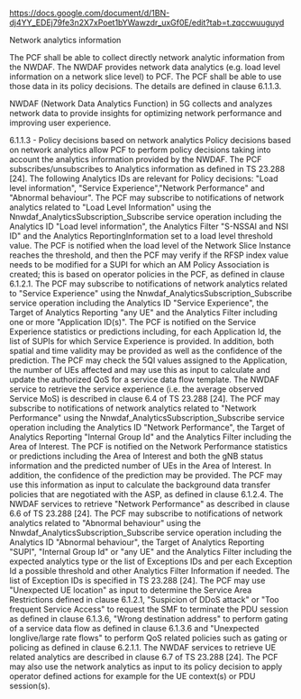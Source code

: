 https://docs.google.com/document/d/1BN-dj4YY_EDEj79fe3n2X7xPoet1bYWawzdr_uxGf0E/edit?tab=t.zqccwuuguyd

Network analytics information

The PCF shall be able to collect directly network analytic information from the NWDAF. 
The NWDAF provides network data analytics (e.g. load level information on a network slice level) to PCF. 
The PCF shall be able to use those data in its policy decisions. 
The details are defined in clause 6.1.1.3. 


NWDAF (Network Data Analytics Function) in 5G collects and analyzes network data to provide insights for optimizing network performance and improving user experience.

6.1.1.3 - Policy decisions based on network analytics
Policy decisions based on network analytics allow PCF to perform policy decisions taking into account the analytics information provided by the NWDAF. 
The PCF subscribes/unsubscribes to Analytics information as defined in TS 23.288 [24].
The following Analytics IDs are relevant for Policy decisions: "Load level information", "Service Experience","Network Performance" and "Abnormal behaviour". 
The PCF may subscribe to notifications of network analytics related to "Load Level Information" using the Nnwdaf_AnalyticsSubscription_Subscribe service operation including the Analytics ID "Load level information", the Analytics Filter "S-NSSAI and NSI ID" and the Analytics ReportingInformation set to a load level threshold value. 
The PCF is notified when the load level of the Network Slice Instance reaches the threshold, and then the PCF may verify if the RFSP index value needs to be modified for a SUPI for which an AM Policy Association is created; this is based on operator policies in the PCF, as defined in clause 6.1.2.1.
The PCF may subscribe to notifications of network analytics related to "Service Experience" using the Nnwdaf_AnalyticsSubscription_Subscribe service operation including the Analytics ID "Service Experience", the Target of Analytics Reporting "any UE" and the Analytics Filter including one or more "Application ID(s)". 
The PCF is notified on the Service Experience statistics or predictions including, for each Application Id, the list of SUPIs for which Service Experience is provided. 
In addition, both spatial and time validity may be provided as well as the
confidence of the prediction. 
The PCF may check the 5QI values assigned to the Application, the number of UEs
affected and may use this as input to calculate and update the authorized QoS for a service data flow template.
The NWDAF service to retrieve the service experience (i.e. the average observed Service MoS) is described in clause 6.4 of TS 23.288 [24].
The PCF may subscribe to notifications of network analytics related to "Network Performance" using the Nnwdaf_AnalyticsSubscription_Subscribe service operation including the Analytics ID "Network Performance", the Target of Analytics Reporting "Internal Group Id" and the Analytics Filter including the Area of Interest. 
The PCF is notified on the Network Performance statistics or predictions including the Area of Interest and both the gNB status information and the predicted number of UEs in the Area of Interest. In addition, the confidence of the prediction may be provided. 
The PCF may use this information as input to calculate the background data transfer policies that are negotiated with the ASP, as defined in clause 6.1.2.4.
The NWDAF services to retrieve "Network Performance" as described in clause 6.6 of TS 23.288 [24].
The PCF may subscribe to notifications of network analytics related to "Abnormal behaviour" using the Nnwdaf_AnalyticsSubscription_Subscribe service operation including the Analytics ID "Abnormal behaviour", the Target of Analytics Reporting "SUPI", "Internal Group Id" or "any UE" and the Analytics Filter including the expected
analytics type or the list of Exceptions IDs and per each Exception Id a possible threshold and other Analytics Filter Information if needed. 
The list of Exception IDs is specified in TS 23.288 [24]. 
The PCF may use "Unexpected UE location" as input to determine the Service Area Restrictions defined in clause 6.1.2.1, "Suspicion of DDoS attack" or "Too frequent Service Access" to request the SMF to terminate the PDU session as defined in clause 6.1.3.6, "Wrong destination address" to perform gating of a service data flow as defined in clause 6.1.3.6 and "Unexpected longlive/large rate flows" to perform QoS related policies such as gating or policing as defined in clause 6.2.1.1.
The NWDAF services to retrieve UE related analytics are described in clause 6.7 of TS 23.288 [24].
The PCF may also use the network analytics as input to its policy decision to apply operator defined actions for example for the UE context(s) or PDU session(s). 



